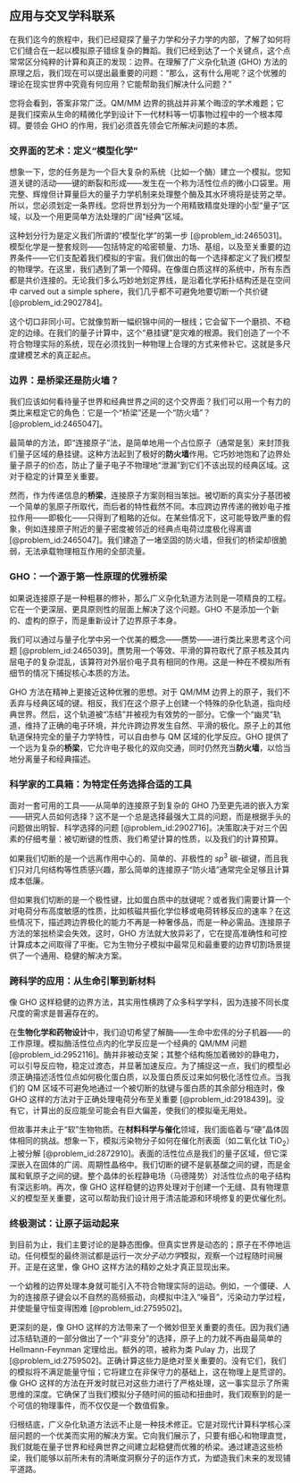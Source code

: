 ## 应用与交叉学科联系

在我们迄今的旅程中，我们已经窥探了量子力学和分子力学的内部，了解了如何将它们缝合在一起以模拟原子错综复杂的舞蹈。我们已经到达了一个关键点，这个点常常区分纯粹的计算和真正的发现：边界。在理解了广义杂化轨道 (GHO) 方法的原理之后，我们现在可以提出最重要的问题：“那么，这有什么用呢？这个优雅的理论在现实世界中究竟有何应用？它能帮助我们解决什么问题？”

您将会看到，答案非常广泛。QM/MM 边界的挑战并非某个晦涩的学术难题；它是我们探索从生命的精微化学到设计下一代材料等一切事物过程中的一个根本障碍。要领会 GHO 的作用，我们必须首先领会它所解决问题的本质。

### 交界面的艺术：定义“模型化学”

想象一下，您的任务是为一个巨大复杂的系统（比如一个酶）建立一个模拟。您知道关键的活动——键的断裂和形成——发生在一个称为活性位点的微小口袋里。用完整、辉煌但计算量巨大的量子力学机制来处理整个酶及其水环境将是徒劳之举。所以，您必须划定一条界线。您将世界划分为一个用精致精度处理的小型“量子”区域，以及一个用更简单方法处理的广阔“经典”区域。

这种划分行为是定义我们所谓的“模型化学”的第一步 [@problem_id:2465031]。模型化学是一整套规则——包括特定的哈密顿量、力场、基组，以及至关重要的边界条件——它们支配着我们模拟的宇宙。我们做出的每一个选择都定义了我们模型的物理学。在这里，我们遇到了第一个障碍。在像蛋白质这样的系统中，所有东西都是共价连接的。无论我们多么巧妙地划定界线，是沿着化学拓扑结构还是在空间中 carved out a simple sphere，我们几乎都不可避免地要切断一个共价键 [@problem_id:2902784]。

这个切口非同小可。它就像剪断一幅织锦中间的一根线；它会留下一个磨损、不稳定的边缘。在我们的量子计算中，这个“悬挂键”是灾难的根源。我们创造了一个不符合物理实际的系统，现在必须找到一种物理上合理的方式来修补它。这就是多尺度建模艺术的真正起点。

### 边界：是桥梁还是防火墙？

我们应该如何看待量子世界和经典世界之间的这个交界面？我们可以用一个有力的类比来框定它的角色：它是一个“桥梁”还是一个“防火墙”？[@problem_id:2465047]。

最简单的方法，即“连接原子”法，是简单地用一个占位原子（通常是氢）来封顶我们量子区域的悬挂键。这种方法起到了极好的**防火墙**作用。它巧妙地饱和了边界处量子原子的价态，防止了量子电子不物理地“泄漏”到它们不该出现的经典区域。这对于稳定的计算至关重要。

然而，作为传递信息的**桥梁**，连接原子方案则相当笨拙。被切断的真实分子基团被一个简单的氢原子所取代，而后者的特性截然不同。本应跨边界传递的微妙电子推拉作用——即极化——只得到了粗略的近似。在某些情况下，这可能导致严重的假象，例如连接原子附近的量子密度被邻近的经典点电荷过度极化得离谱 [@problem_id:2465047]。我们建造了一堵坚固的防火墙，但我们的桥梁却很脆弱，无法承载物理相互作用的全部流量。

### GHO：一个源于第一性原理的优雅桥梁

如果说连接原子是一种粗暴的修补，那么广义杂化轨道方法则是一项精良的工程。它在一个更深层、更具原则性的层面上解决了这个问题。GHO 不是添加一个新的、虚构的原子，而是重新设计了边界原子本身。

我们可以通过与量子化学中另一个优美的概念——赝势——进行类比来思考这个问题 [@problem_id:2465039]。赝势用一个等效、平滑的算符取代了原子核及其内层电子的复杂混乱，该算符对外层价电子具有相同的作用。这是一种在不模拟所有细节的情况下捕捉核心本质的方法。

GHO 方法在精神上更接近这种优雅的思想。对于 QM/MM 边界上的原子，我们不丢弃与经典区域的键。相反，我们在这个原子上创建一个特殊的杂化轨道，指向经典世界。然后，这个轨道被“冻结”并被视为有效势的一部分。它像一个“幽灵”轨道，维持了正确的电子环境，并允许跨边界发生自然、平滑的极化。原子上的其他轨道保持完全的量子力学特性，可以自由参与 QM 区域的化学反应。GHO 提供了一个远为复杂的**桥梁**，它允许电子极化的双向交通，同时仍然充当**防火墙**，以恰当地分离量子和经典描述。

### 科学家的工具箱：为特定任务选择合适的工具

面对一套可用的工具——从简单的连接原子到复杂的 GHO 乃至更先进的嵌入方案——研究人员如何选择？这不是一个总是选择最强大工具的问题，而是根据手头的问题做出明智、科学选择的问题 [@problem_id:2902716]。决策取决于对三个因素的仔细考量：被切断键的性质、我们希望计算的性质，以及我们的计算预算。

如果我们切断的是一个远离作用中心的、简单的、非极性的 $sp^3$ 碳-碳键，而且我们只对几何结构等性质感兴趣，那么简单的连接原子“防火墙”通常完全足够且计算成本低廉。

但如果我们切断的是一个极性键，比如蛋白质中的肽键呢？或者我们需要计算一个对电荷分布高度敏感的性质，比如核磁共振化学位移或电荷转移反应的速率？在这些情况下，描述跨边界极化的能力不再是一种奢侈品，而是一种必需品。连接原子方法的笨拙桥梁会失效。这时，GHO 方法就大放异彩了，它在提高准确性和可控计算成本之间取得了平衡。它为生物分子模拟中最常见和最重要的边界切割场景提供了一个通用、稳健的解决方案。

### 跨科学的应用：从生命引擎到新材料

像 GHO 这样稳健的边界方法，其实用性横跨了众多科学学科，因为连接不同长度尺度的需求是普遍存在的。

在**生物化学和药物设计**中，我们迫切希望了解酶——生命中宏伟的分子机器——的工作原理。模拟酶活性位点内的化学反应是一个经典的 QM/MM 问题 [@problem_id:2952116]。酶并非被动支架；其整个结构施加着微妙的静电力，可以引导反应物，稳定过渡态，并显著加速反应。为了捕捉这一点，我们的模型必须正确描述活性位点如何极化蛋白质，以及蛋白质反过来如何极化活性位点。当我们的 QM 区域不可避免地通过一个被切断的肽键与蛋白质的其余部分相连时，像 GHO 这样的方法对于正确处理电荷分布至关重要 [@problem_id:2918439]。没有它，计算出的反应能垒可能会有巨大偏差，使我们的模拟毫无用处。

但故事并未止于“软”生物物质。在**材料科学与催化**领域，我们面临着与“硬”晶体固体相同的挑战。想象一下，模拟污染物分子如何在催化剂表面（如二氧化钛 $\mathrm{TiO_2}$）上被分解 [@problem_id:2872910]。表面的活性位点是我们的量子区域，但它深深嵌入在固体的广阔、周期性晶格中。我们切断的键不是氨基酸之间的键，而是金属和氧原子之间的键。整个晶体的长程静电场（马德隆势）对活性位点的电子结构有深远影响。再次，像 GHO 这样稳健的边界处理对于创建一个无缝、具有物理意义的模型至关重要，这可以帮助我们设计用于清洁能源和环境修复的更优催化剂。

### 终极测试：让原子运动起来

到目前为止，我们主要讨论的是静态图像。但真实世界是动态的；原子在不停地运动。任何模型的最终测试都是运行一次*分子动力学*模拟，观察一个过程随时间展开。正是在这里，像 GHO 这样方法的精妙之处才真正显现出来。

一个幼稚的边界处理本身就可能引入不符合物理实际的运动。例如，一个僵硬、人为的连接原子键会以不自然的高频振动，向模拟中注入“噪音”，污染动力学过程，并使能量守恒变得困难 [@problem_id:2759502]。

更深刻的是，像 GHO 这样的方法带来了一个微妙但至关重要的责任。因为我们通过冻结轨道的一部分做出了一个“非变分”的选择，原子上的力就不再由最简单的 Hellmann-Feynman 定理给出。额外的项，被称为类 Pulay 力，出现了 [@problem_id:2759502]。正确计算这些力是绝对至关重要的。没有它们，我们的模拟将不满足能量守恒；它将建立在非保守力的基础上，这在物理上是荒谬的。像 GHO 这样的方法在开发时就已对这些力进行了严格处理，这一事实显示了所需思维的深度。它确保了当我们模拟分子随时间的振动和扭曲时，我们观察到的是一个可信的物理事件，而不仅仅是一个数值假象。

归根结底，广义杂化轨道方法远不止是一种技术修正。它是对现代计算科学核心深层问题的一个优美而实用的解决方案。它向我们展示了，只要有细心和物理直觉，我们就能在量子世界和经典世界之间建立起稳健而优雅的桥梁。通过建造这些桥梁，我们能够以前所未有的清晰度洞察分子的运作方式，为塑造我们未来的发现铺平道路。